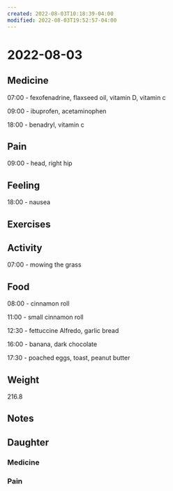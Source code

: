 ```yaml
---
created: 2022-08-03T10:18:39-04:00
modified: 2022-08-03T19:52:57-04:00
---
```


# 2022-08-03

## Medicine

07:00 - fexofenadrine, flaxseed oil, vitamin D, vitamin c

09:00 - ibuprofen, acetaminophen 

18:00 - benadryl, vitamin c 


## Pain

09:00 - head, right hip


## Feeling

18:00 - nausea 


## Exercises


## Activity

07:00 - mowing the grass


## Food

08:00 - cinnamon roll 

11:00 - small cinnamon roll

12:30 - fettuccine Alfredo, garlic bread

16:00 - banana, dark chocolate

17:30 - poached eggs, toast, peanut butter 


## Weight

216.8


## Notes


## Daughter


### Medicine


### Pain

